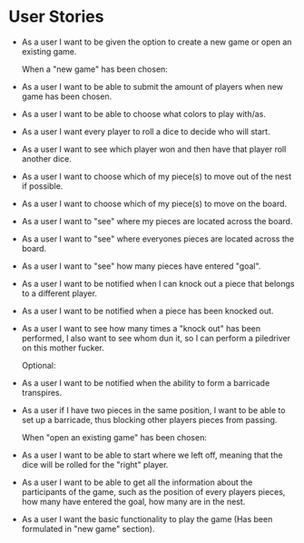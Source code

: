 # User Stories


- As a user I want to be given the option to create a new game or open an existing game.

  When a "new game" has been chosen:

- As a user I want to be able to submit the amount of players when new game has been chosen.

- As a user I want to be able to choose what colors to play with/as.

- As a user I want every player to roll a dice to decide who will start.

- As a user I want to see which player won and then have that player roll another dice.

- As a user I want to choose which of my piece(s) to move out of the nest if possible.
  
- As a user I want to choose which of my piece(s) to move on the board.

- As a user I want to "see" where my pieces are located across the board.

- As a user I want to "see" where everyones pieces are located across the board.

- As a user I want to "see" how many pieces have entered "goal".
  
- As a user I want to be notified when I can knock out a piece that belongs to a different player.
  
- As a user I want to be notified when a piece has been knocked out.
  
- As a user I want to see how many times a "knock out" has been performed, I also want to see whom dun it, so I can perform a             piledriver on this mother fucker.
  
  
  Optional:
  
- As a user I want to be notified when the ability to form a barricade transpires.
  
- As a user if I have two pieces in the same position, I want to be able to set up a barricade, thus blocking other players pieces from passing.
  
  
   When "open an existing game" has been chosen:

- As a user I want to be able to start where we left off, meaning that the dice will be rolled for the "right" player.

- As a user I want to be able to get all the information about the participants of the game, such as the position of every players pieces, how many have entered the goal, how many are in the nest.

- As a user I want the basic functionality to play the game (Has been formulated in "new game" section).
